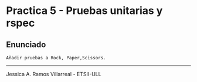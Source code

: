 Practica 5 - Pruebas unitarias y rspec
======================================

Enunciado
---------

    Añadir pruebas a Rock, Paper,Scissors.
    
-----------------------------------------------------------------
Jessica A. Ramos Villarreal - ETSII-ULL
